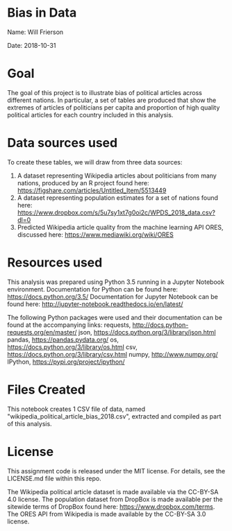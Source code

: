 # Bias in Data
Name: Will Frierson

Date: 2018-10-31

# Goal
The goal of this project is to illustrate bias of political articles across different nations. In particular, a set of tables are produced that show the extremes of articles of politicians per capita and proportion of high quality political articles for each country included in this analysis.

# Data sources used
To create these tables, we will draw from three data sources:
1) A dataset representing Wikipedia articles about politicians from many nations, produced by an R project found here: https://figshare.com/articles/Untitled_Item/5513449
2) A dataset representing population estimates for a set of nations found here: https://www.dropbox.com/s/5u7sy1xt7g0oi2c/WPDS_2018_data.csv?dl=0
3) Predicted Wikipedia article quality from the machine learning API ORES, discussed here: https://www.mediawiki.org/wiki/ORES

# Resources used
This analysis was prepared using Python 3.5 running in a Jupyter Notebook environment.
Documentation for Python can be found here: https://docs.python.org/3.5/
Documentation for Jupyter Notebook can be found here: http://jupyter-notebook.readthedocs.io/en/latest/

The following Python packages were used and their documentation can be found at the accompanying links:
requests, http://docs.python-requests.org/en/master/
json, https://docs.python.org/3/library/json.html
pandas, https://pandas.pydata.org/
os, https://docs.python.org/3/library/os.html
csv, https://docs.python.org/3/library/csv.html
numpy, http://www.numpy.org/
IPython, https://pypi.org/project/ipython/

# Files Created
This notebook creates 1 CSV file of data, named "wikipedia_political_article_bias_2018.csv", extracted and compiled as part of this analysis.

# License
This assignment code is released under the MIT license. For details, see the LICENSE.md file within this repo.

The Wikipedia political article dataset is made available via the CC-BY-SA 4.0 license. The population dataset from DropBox is made available per the sitewide terms of DropBox found here: https://www.dropbox.com/terms. The ORES API from Wikipedia is made available by the CC-BY-SA 3.0 license.
